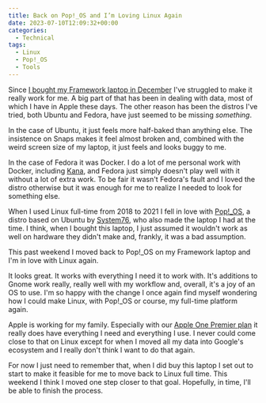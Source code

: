 ```yaml
---
title: Back on Pop!_OS and I’m Loving Linux Again
date: 2023-07-10T12:09:32+00:00
categories:
  - Technical
tags:
  - Linux
  - Pop!_OS
  - Tools
---
```


Since [I bought my Framework laptop in December][1] I've struggled to make it really work for me. A big part of that has been in dealing with data, most of which I have in Apple these days. The other reason has been the distros I've tried, both Ubuntu and Fedora, have just seemed to be missing _something_.

In the case of Ubuntu, it just feels more half-baked than anything else. The insistence on Snaps makes it feel almost broken and, combined with the weird screen size of my laptop, it just feels and looks buggy to me.

In the case of Fedora it was Docker. I do a lot of me personal work with Docker, including [Kana][2], and Fedora just simply doesn't play well with it without a lot of extra work. To be fair it wasn't Fedora's fault and I loved the distro otherwise but it was enough for me to realize I needed to look for something else.

When I used Linux full-time from 2018 to 2021 I fell in love with [Pop!_OS][3], a distro based on Ubuntu by [System76][4], who also made the laptop I had at the time. I think, when I bought this laptop, I just assumed it wouldn't work as well on hardware they didn't make and, frankly, it was a bad assumption.

This past weekend I moved back to Pop!_OS on my Framework laptop and I'm in love with Linux again.

It looks great. It works with everything I need it to work with. It's additions to Gnome work really, really well with my workflow and, overall, it's a joy of an OS to use. I'm so happy with the change I once again find myself wondering how I could make Linux, with Pop!_OS or course, my full-time platform again.

Apple is working for my family. Especially with our [Apple One Premier plan][5] it really does have everything I need and everything I use. I never could come close to that on Linux except for when I moved all my data into Google's ecosystem and I really don't think I want to do that again.

For now I just need to remember that, when I did buy this laptop I set out to start to make it feasible for me to move back to Linux full time. This weekend I think I moved one step closer to that goal. Hopefully, in time, I'll be able to finish the process.

 [1]: /2022/12/hello-again-linux-i-missed-you/
 [2]: https://github.com/ChrisWiegman/kana/
 [3]: https://pop.system76.com/
 [4]: https://system76.com/
 [5]: https://www.apple.com/apple-one/